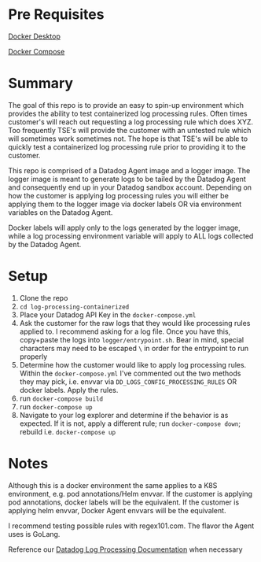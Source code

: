 # Pre Requisites
[Docker Desktop](https://www.docker.com/products/docker-desktop/)

[Docker Compose](https://docs.docker.com/compose/install/)

# Summary
The goal of this repo is to provide an easy to spin-up environment which provides the ability to test containerized log processing rules. Often times customer's will reach out requesting a log processing rule which does XYZ. Too frequently TSE's will provide the customer with an untested rule which will sometimes work sometimes not. The hope is that TSE's will be able to quickly test a containerized log processing rule prior to providing it to the customer.

This repo is comprised of a Datadog Agent image and a logger image. The logger image is meant to generate logs to be tailed by the Datadog Agent and consequently end up in your Datadog sandbox account. Depending on how the customer is applying log processing rules you will either be applying them to the logger image via docker labels OR via environment variables on the Datadog Agent.

Docker labels will apply only to the logs generated by the logger image, while a log processing environment variable will apply to ALL logs collected by the Datadog Agent.

# Setup
1. Clone the repo
2. `cd log-processing-containerized`
3. Place your Datadog API Key in the `docker-compose.yml`
4. Ask the customer for the raw logs that they would like processing rules applied to. I recommend asking for a log file. Once you have this, copy+paste the logs into `logger/entrypoint.sh`. Bear in mind, special characters may need to be escaped `\` in order for the entrypoint to run properly
5. Determine how the customer would like to apply log processing rules. Within the `docker-compose.yml` I've commented out the two methods they may pick, i.e. envvar via `DD_LOGS_CONFIG_PROCESSING_RULES` OR docker labels. Apply the rules.
6. run `docker-compose build`
7. run `docker-compose up`
8. Navigate to your log explorer and determine if the behavior is as expected. If it is not, apply a different rule; run `docker-compose down`; rebuild i.e. `docker-compose up`


# Notes
Although this is a docker environment the same applies to a K8S environment, e.g. pod annotations/Helm envvar. If the customer is applying pod annotations, docker labels will be the equivalent. If the customer is applying helm envvar, Docker Agent envvars will be the equivalent.

I recommend testing possible rules with regex101.com. The flavor the Agent uses is GoLang.

Reference our [Datadog Log Processing Documentation](https://docs.datadoghq.com/agent/logs/advanced_log_collection/?tab=configurationfile) when necessary
